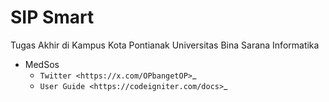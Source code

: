 # SIP Smart
Tugas Akhir di Kampus Kota Pontianak
Universitas Bina Sarana Informatika

* MedSos
  - `Twitter <https://x.com/OPbangetOP>`_
  - `User Guide <https://codeigniter.com/docs>`_
